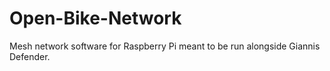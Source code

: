 # Open-Bike-Network
Mesh network software for Raspberry Pi meant to be run alongside Giannis Defender.
